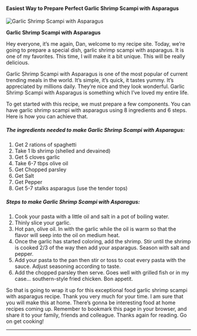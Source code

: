             

#### Easiest Way to Prepare Perfect Garlic Shrimp Scampi with Asparagus

![Garlic Shrimp Scampi with Asparagus](https://img-global.cpcdn.com/recipes/e2f5dbad87e33dbf/751x532cq70/garlic-shrimp-scampi-with-asparagus-recipe-main-photo.jpg)

**Garlic Shrimp Scampi with Asparagus**

Hey everyone, it’s me again, Dan, welcome to my recipe site. Today, we’re going to prepare a special dish, garlic shrimp scampi with asparagus. It is one of my favorites. This time, I will make it a bit unique. This will be really delicious.

Garlic Shrimp Scampi with Asparagus is one of the most popular of current trending meals in the world. It’s simple, it’s quick, it tastes yummy. It’s appreciated by millions daily. They’re nice and they look wonderful. Garlic Shrimp Scampi with Asparagus is something which I’ve loved my entire life.

To get started with this recipe, we must prepare a few components. You can have garlic shrimp scampi with asparagus using 8 ingredients and 6 steps. Here is how you can achieve that.

##### The ingredients needed to make Garlic Shrimp Scampi with Asparagus:

1.  Get 2 rations of spaghetti
2.  Take 1 lb shrimp (shelled and devained)
3.  Get 5 cloves garlic
4.  Take 6-7 tbps olive oil
5.  Get Chopped parsley
6.  Get Salt
7.  Get Pepper
8.  Get 5-7 stalks asparagus (use the tender tops)

##### Steps to make Garlic Shrimp Scampi with Asparagus:

1.  Cook your pasta with a little oil and salt in a pot of boiling water.
2.  Thinly slice your garlic.
3.  Hot pan, olive oil. In with the garlic while the oil is warm so that the flavor will seep into the oil on medium heat.
4.  Once the garlic has started coloring, add the shrimp. Stir until the shrimp is cooked 2/3 of the way then add your asparagus. Season with salt and pepper.
5.  Add your pasta to the pan then stir or toss to coat every pasta with the sauce. Adjust seasoning according to taste.
6.  Add the chopped parsley then serve. Goes well with grilled fish or in my case… southern-style fried chicken. Bon appetit.

So that is going to wrap it up for this exceptional food garlic shrimp scampi with asparagus recipe. Thank you very much for your time. I am sure that you will make this at home. There’s gonna be interesting food at home recipes coming up. Remember to bookmark this page in your browser, and share it to your family, friends and colleague. Thanks again for reading. Go on get cooking!

* * *